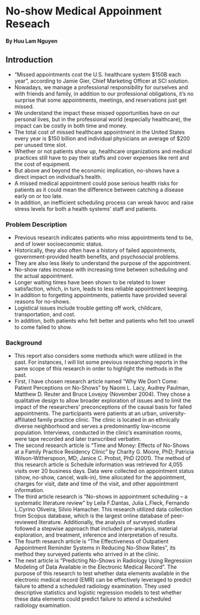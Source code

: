 # No-show Medical Appoinment Reseach
#### By Huu Lam Nguyen

## Introduction
- “Missed appointments cost the U.S. healthcare system $150B each year”, according to Jamie Gier, Chief Marketing Officer at SCI solution. 
- Nowadays, we manage a professional responsibility for ourselves and with friends and family, in addition to our professional obligations, it’s no surprise that some appointments, meetings, and reservations just get missed. 
- We understand the impact these missed opportunities have on our personal lives, but in the professional world (especially healthcare), the impact can be costly in both time and money. 
- The total cost of missed healthcare appointment in the United States every year is $150 billion and individual physicians an average of $200 per unused time slot. 
- Whether or not patients show up, healthcare organizations and medical practices still have to pay their staffs and cover expenses like rent and the cost of equipment. 
- But above and beyond the economic implication, no-shows have a direct impact on individual’s health. 
- A missed medical appointment could pose serious health risks for patients as it could mean the difference between catching a disease early on or too late. 
- In addition, an inefficient scheduling process can wreak havoc and raise stress levels for both a health systems’ staff and patients. 

### Problem Description
- Previous research indicates patients who miss appointments tend to be, and of lower socioeconomic status. 
- Historically, they also often have a history of failed appointments, government-provided health benefits, and psychosocial problems. 
- They are also less likely to understand the purpose of the appointment. 
- No-show rates increase with increasing time between scheduling and the actual appointment. 
- Longer waiting times have been shown to be related to lower satisfaction, which, in turn, leads to less reliable appointment keeping. 
- In addition to forgetting appointments, patients have provided several reasons for no-shows. 
- Logistical issues include trouble getting off work, childcare, transportation, and cost. 
- In addition, both patients who felt better and patients who felt too unwell to come failed to show.
### Background
- This report also considers some methods which were utilized in the past. 
For instances, I will list some previous researching reports in the same scope of this research in order to highlight the methods in the past. 
- First, I have chosen research article named “Why We Don’t Come: Patient Perceptions on No-Shows” by Naomi L. Lacy, Audrey Paulman, Matthew D. Reuter and Bruce Lovejoy (November 2004). 
They chose a qualitative design to allow broader exploration of issues and to limit the impact of the researchers’ preconceptions of the causal basis for failed appointments. 
The participants were patients at an urban, university-affiliated family practice clinic. 
The clinic is located in an ethnically diverse neighborhood and serves a predominantly low-income population. 
Interviews, conducted in the clinic’s examination rooms, were tape recorded and later transcribed verbatim. 
- The second research article is “Time and Money: Effects of No-Shows at a Family Practice Residency Clinic” by Charity G. Moore, PhD; Patricia Wilson-Witherspoon, MD; Janice C. Probst, PhD (2001). 
The method of this research article is Schedule information was retrieved for 4,055 visits over 20 business days. Data were collected on appointment status (show, no-show, cancel, walk-in), time allocated for the appointment, charges for visit, date and time of the visit, and other appointment information. 
- The third article research is ”No-shows in appointment scheduling – a systematic literature review” by Leila F.Dantas, Julia L.Fleck, Fernando L.Cyrino Oliveira, Silvio Hamacher. This research utilized data collection from Scopus database, which is the largest online database of peer- reviewed literature. 
Additionally, the analysis of surveyed studies followed a stepwise approach that included pre-analysis, material exploration, and treatment, inference and interpretation of results. 
- The fourth research article is “The Effectiveness of Outpatient Appointment Reminder Systems in Reducing No-Show Rates”, its method they surveyed patients who arrived in at the clinic. 
- The next article is “Predicting No-Shows in Radiology Using Regression Modeling of Data Available in the Electronic Medical Record”. The purpose of this research to test whether data elements available in the electronic medical record (EMR) can be effectively leveraged to predict failure to attend a scheduled radiology examination. 
They used descriptive statistics and logistic regression models to test whether these data elements could predict failure to attend a scheduled radiology examination. 
